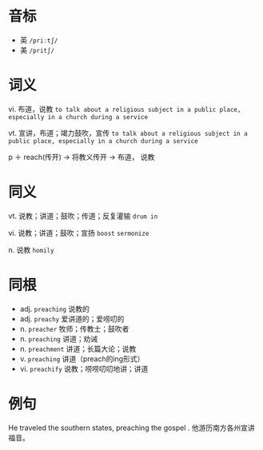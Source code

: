 # 音标

- 英 `/priːtʃ/`
- 美 `/pritʃ/`

# 词义

vi. 布道，说教
`to talk about a religious subject in a public place, especially in a church during a service`

vt. 宣讲，布道；竭力鼓吹，宣传
`to talk about a religious subject in a public place, especially in a church during a service`



p ＋ reach(传开) → 将教义传开 → 布道， 说教

# 同义

vt. 说教；讲道；鼓吹；传道；反复灌输
`drum in`

vi. 说教；讲道；鼓吹；宣扬
`boost` `sermonize`

n. 说教
`homily`

# 同根

- adj. `preaching` 说教的
- adj. `preachy` 爱讲道的；爱唠叨的
- n. `preacher` 牧师；传教士；鼓吹者
- n. `preaching` 讲道；劝诫
- n. `preachment` 讲道；长篇大论；说教
- v. `preaching` 讲道（preach的ing形式）
- vi. `preachify` 说教；唠唠叨叨地讲；讲道

# 例句

He traveled the southern states, preaching the gospel .
他游历南方各州宣讲福音。


